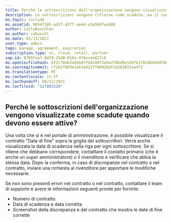 ```yaml
---
title: Perché le sottoscrizioni dell'organizzazione vengono visualizzate scadute quando devono essere attive?
description: Le sottoscrizioni vengono riflesse come scadute, ma il contratto è ancora attivo
ms.topic: include
ms.assetid: 9654f105-ad1f-42f7-ae4d-e3a56dfea508
author: CaityBuschlen
ms.author: cabuschl
ms.date: 03/23/2021
user.type: admin
tags: manage, agreement, expiration
subscription.type: vl, cloud, retail, partner
sap.id: 8789faa7-9d29-25d8-018a-4f6ecee827c8
ms.openlocfilehash: bf2c70eb2e05607fd4249f1e0e270bd0e126fb1702869ddd7000e263a104d139
ms.sourcegitcommit: c72b2f603e1eb3a4157f00926df2e263831ea472
ms.translationtype: MT
ms.contentlocale: it-IT
ms.lasthandoff: 08/12/2021
ms.locfileid: "127892520"
---
```

## <a name="why-are-my-organizations-subscriptions-showing-as-expired-when-they-should-be-active"></a>Perché le sottoscrizioni dell'organizzazione vengono visualizzate come scadute quando devono essere attive?

Una volta che si è nel portale di amministrazione, è possibile visualizzare il contratto "Data di fine" sopra la griglia dei sottoscrittori. Verrà anche visualizzata la data di scadenza nella riga per ogni sottoscrittore. Se si ritiene che debbano corrispondere, contattare il contatto primario (che è anche un super amministratore) o il rivenditore e verificare che abbia la stessa data. Dopo la conferma, in caso di discrepanze nel contratto o nel contratto, inviare una richiesta al rivenditore per apportare le modifiche necessarie. 

Se non sono presenti errori nel contratto o nel contratto, contattare il team di supporto e avere le informazioni seguenti pronte per fornirle:
- Numero di contratto
- Data di scadenza e data corretta
- Screenshot della discrepanza e del contratto che mostra le date di fine corrette
